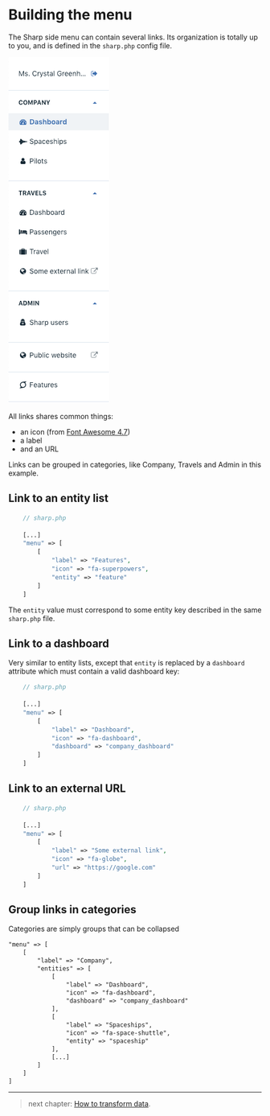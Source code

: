 # Building the menu

The Sharp side menu can contain several links. Its organization is totally up to you, and is defined in the `sharp.php` config file.

![Menu](img/menu.png)

All links shares common things:

- an icon (from [Font Awesome 4.7](https://fontawesome.com/v4.7.0/icons/))
- a label
- and an URL

Links can be grouped in categories, like Company, Travels and Admin in this example.

## Link to an entity list

```php
    // sharp.php

    [...]
    "menu" => [
        [
            "label" => "Features",
            "icon" => "fa-superpowers",
            "entity" => "feature"
        ]
    ]
```

The `entity` value must correspond to some entity key described in the same `sharp.php` file.

## Link to a dashboard

Very similar to entity lists, except that `entity` is replaced by a `dashboard` attribute which must contain a valid dashboard key:

```php
    // sharp.php

    [...]
    "menu" => [
        [
            "label" => "Dashboard",
            "icon" => "fa-dashboard",
            "dashboard" => "company_dashboard"
        ]
    ]
```

## Link to an external URL

```php
    // sharp.php

    [...]
    "menu" => [
        [
            "label" => "Some external link",
            "icon" => "fa-globe",
            "url" => "https://google.com"
        ]
    ]
```

## Group links in categories

Categories are simply groups that can be collapsed

    "menu" => [
        [
            "label" => "Company",
            "entities" => [
                [
                    "label" => "Dashboard",
                    "icon" => "fa-dashboard",
                    "dashboard" => "company_dashboard"
                ],
                [
                    "label" => "Spaceships",
                    "icon" => "fa-space-shuttle",
                    "entity" => "spaceship"
                ],
                [...]
            ]
        ]
    ]

---

> next chapter: [How to transform data](how-to-transform-data.md).